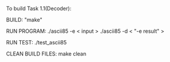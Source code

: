 To build Task 1.1(Decoder):

BUILD: "make"


RUN PROGRAM: ./ascii85 -e < input >
             ./ascii85 -d < "-e result" >


RUN TEST: ./test_ascii85


CLEAN BUILD FILES: make clean
